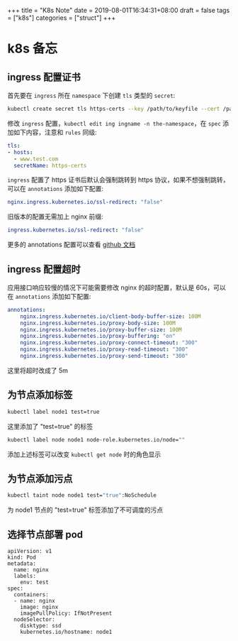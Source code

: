 +++
title = "K8s Note"
date = 2019-08-01T16:34:31+08:00
draft = false
tags = ["k8s"]
categories = ["struct"]
+++

# k8s 备忘

## ingress 配置证书

首先要在 `ingress` 所在 `namespace` 下创建 `tls` 类型的 `secret`:

```bash
kubectl create secret tls https-certs --key /path/to/keyfile --cert /path/to/certfile -n the-namespace
```

修改 `ingress` 配置，`kubectl edit ing ingname -n the-namespace`，在 `spec` 添加如下内容，注意和 `rules` 同级:

```yaml
tls:
- hosts:
  - www.test.com
  secretName: https-certs
```

`ingress` 配置了 https 证书后默认会强制跳转到 https 协议，如果不想强制跳转，可以在 `annotations` 添加如下配置:

```yaml
nginx.ingress.kubernetes.io/ssl-redirect: "false"
```

旧版本的配置无需加上 nginx 前缀:

```yaml
ingress.kubernetes.io/ssl-redirect: "false"
```

更多的 annotations 配置可以查看 [github 文档](https://github.com/kubernetes/ingress-nginx/blob/master/docs/user-guide/nginx-configuration/annotations.md)

## ingress 配置超时

应用接口响应较慢的情况下可能需要修改 nginx 的超时配置，默认是 60s，可以在 `annotations` 添加如下配置:

```yaml
annotations:
    nginx.ingress.kubernetes.io/client-body-buffer-size: 100M
    nginx.ingress.kubernetes.io/proxy-body-size: 100M
    nginx.ingress.kubernetes.io/proxy-buffer-size: 100M
    nginx.ingress.kubernetes.io/proxy-buffering: "on"
    nginx.ingress.kubernetes.io/proxy-connect-timeout: "300"
    nginx.ingress.kubernetes.io/proxy-read-timeout: "300"
    nginx.ingress.kubernetes.io/proxy-send-timeout: "300"
```

这里将超时改成了 5m

## 为节点添加标签

```bash
kubectl label node1 test=true
```

这里添加了 "test=true" 的标签

```bash
kubectl label node node1 node-role.kubernetes.io/node=""
```

添加上述标签可以改变 `kubectl get node` 时的角色显示

## 为节点添加污点

```bash
kubectl taint node node1 test="true":NoSchedule
```

为 node1 节点的 "test=true" 标签添加了不可调度的污点

## 选择节点部署 pod

```
apiVersion: v1
kind: Pod
metadata:
  name: nginx
  labels:
    env: test
spec:
  containers:
  - name: nginx
    image: nginx
    imagePullPolicy: IfNotPresent
  nodeSelector:
    disktype: ssd
    kubernetes.io/hostname: node1
```
